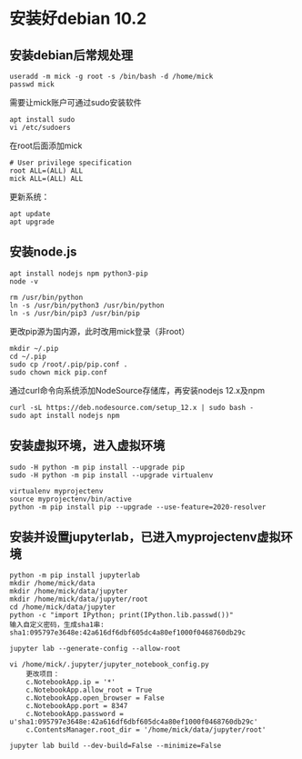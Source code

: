 # 安装好debian 10.2

## 安装debian后常规处理
```shell
useradd -m mick -g root -s /bin/bash -d /home/mick
passwd mick
```

需要让mick账户可通过sudo安装软件
```shell
apt install sudo
vi /etc/sudoers
```
在root后面添加mick
```shell
# User privilege specification
root ALL=(ALL) ALL
mick ALL=(ALL) ALL
```

更新系统：
```shell
apt update
apt upgrade
```

## 安装node.js
```shell
apt install nodejs npm python3-pip
node -v

rm /usr/bin/python
ln -s /usr/bin/python3 /usr/bin/python
ln -s /usr/bin/pip3 /usr/bin/pip
```

更改pip源为国内源，此时改用mick登录（非root）
```shell
mkdir ~/.pip
cd ~/.pip
sudo cp /root/.pip/pip.conf .
sudo chown mick pip.conf
```

通过curl命令向系统添加NodeSource存储库，再安装nodejs 12.x及npm
```shell
curl -sL https://deb.nodesource.com/setup_12.x | sudo bash -
sudo apt install nodejs npm
```

## 安装虚拟环境，进入虚拟环境
```shell
sudo -H python -m pip install --upgrade pip
sudo -H python -m pip install --upgrade virtualenv

virtualenv myprojectenv
source myprojectenv/bin/active
python -m pip install pip --upgrade --use-feature=2020-resolver
```

## 安装并设置jupyterlab，已进入myprojectenv虚拟环境
```shell
python -m pip install jupyterlab
mkdir /home/mick/data
mkdir /home/mick/data/jupyter
mkdir /home/mick/data/jupyter/root
cd /home/mick/data/jupyter
python -c "import IPython; print(IPython.lib.passwd())"
输入自定义密码，生成sha1串: sha1:095797e3648e:42a616df6dbf605dc4a80ef1000f0468760db29c

jupyter lab --generate-config --allow-root

vi /home/mick/.jupyter/jupyter_notebook_config.py
	更改项目：
	c.NotebookApp.ip = '*'
	c.NotebookApp.allow_root = True
	c.NotebookApp.open_browser = False
	c.NotebookApp.port = 8347
	c.NotebookApp.password = u'sha1:095797e3648e:42a616df6dbf605dc4a80ef1000f0468760db29c'
	c.ContentsManager.root_dir = '/home/mick/data/jupyter/root'
```

```shell
jupyter lab build --dev-build=False --minimize=False
```